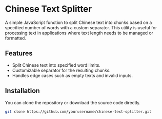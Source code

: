 # Chinese Text Splitter

A simple JavaScript function to split Chinese text into chunks based on a specified number of words with a custom separator. This utility is useful for processing text in applications where text length needs to be managed or formatted.

## Features

- Split Chinese text into specified word limits.
- Customizable separator for the resulting chunks.
- Handles edge cases such as empty texts and invalid inputs.

## Installation

You can clone the repository or download the source code directly.

```bash
git clone https://github.com/yourusername/chinese-text-splitter.git
